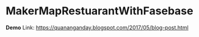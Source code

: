 # MakerMapRestuarantWithFasebase
**Demo**
Link: https://quananganday.blogspot.com/2017/05/blog-post.html
